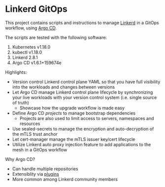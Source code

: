 # Linkerd GitOps
This project contains scripts and instructions to manage
[Linkerd](https://linkerd.io) in a GitOps workflow, using
[Argo CD](https://argoproj.github.io/argo-cd/).

The scripts are tested with the following software:

1. Kubernetes v1.18.0
  1. kubectl v1.18.0
1. Linkerd 2.8.1
1. Argo CD v1.6.1+159674e

Highlights:

* Version control Linkerd control plane YAML so that you have full visibility
  into the workloads and changes between versions
* Let Argo CD manage Linkerd control plane lifecycle by synchronizing your
  live workloads with your version control system (i.e. single source of truth)
    * Showcase how the upgrade workflow is made easy
* Define Argo CD _projects_ to manage bootstrap dependencies
    * Projects are also used to limit access to servers, namespaces and
      resources
* Use sealed-secrets to manage the encryption and auto-decryption of the mTLS
  trust anchor
* Let cert-manager manage the mTLS issuer key/cert lifecycle
* Utilize Linkerd auto proxy injection feature to add applications to the mesh
  in a GitOps workflow

Why Argo CD?

* Can handle multiple repositories
* Extensiblity via [plugins](https://argoproj.github.io/argo-cd/user-guide/config-management-plugins/)
* More common among Linkerd community members

